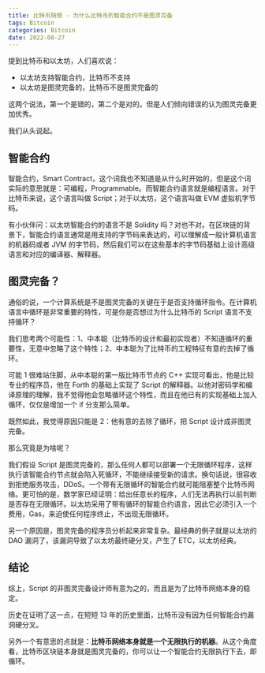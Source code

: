 ```yaml
---
title: 比特币随想 - 为什么比特币的智能合约不是图灵完备
tags: Bitcoin
categories: Bitcoin
date: 2022-08-27
---
```


提到比特币和以太坊，人们喜欢说：

- 以太坊支持智能合约，比特币不支持
- 以太坊是图灵完备的，比特币不是图灵完备的

这两个说法，第一个是错的，第二个是对的。但是人们倾向错误的认为图灵完备更加优秀。

我们从头说起。

## 智能合约

智能合约，Smart Contract，这个词我也不知道是从什么时开始的，但是这个词实际的意思就是：可编程，Programmable。而智能合约语言就是编程语言。对于比特币来说，这个语言叫做 Script；对于以太坊，这个语言叫做 EVM 虚拟机字节码。

有小伙伴问：以太坊智能合约的语言不是 Solidity 吗？对也不对。在区块链的背景下，智能合约语言通常是用支持的字节码来表达的，可以理解成一般计算机语言的机器码或者 JVM 的字节码，然后我们可以在这些基本的字节码基础上设计高级语言和对应的编译器、解释器。

## 图灵完备？

通俗的说，一个计算系统是不是图灵完备的关键在于是否支持循环指令。在计算机语言中循环是非常重要的特性，可是你是否想过为什么比特币的 Script 语言不支持循环？

我们思考两个可能性：1、中本聪（比特币的设计和最初实现者）不知道循环的重要性，无意中忽略了这个特性；2、中本聪为了比特币的工程特征有意的去掉了循环。

可能 1 很难站住脚，从中本聪的第一版比特币节点的 C++ 实现可看出，他是比较专业的程序员，他在 Forth 的基础上实现了 Script 的解释器。以他对密码学和编译原理的理解，我不觉得他会忽略循环这个特性，而且在他已有的实现基础上加入循环，仅仅是增加一个 if 分支那么简单。

既然如此，我觉得原因只能是 2：他有意的去除了循环，把 Script 设计成非图灵完备。

那么究竟是为啥呢？

我们假设 Script 是图灵完备的，那么任何人都可以部署一个无限循环程序，这样执行该智能合约节点就会陷入死循环，不能继续接受新的请求。换句话说，很容收到拒绝服务攻击，DDoS。一个带有无限循环的智能合约就可能阻塞整个比特币网络。更可怕的是，数学家已经证明：给出任意长的程序，人们无法再执行以前判断是否存在无限循环。以太坊采用了带有循环的智能合约语言，因此它必须引入一个费用，Gas，来迫使任何程序终止，不出现无限循环。

另一个原因是，图灵完备的程序员分析起来非常复杂。最经典的例子就是以太坊的 DAO 漏洞了，该漏洞导致了以太坊最终硬分叉，产生了 ETC，以太坊经典。

## 结论

综上，Script 的非图灵完备设计师有意为之的，而且是为了比特币网络本身的稳定。

历史在证明了这一点，在短短 13 年的历史里面，比特币没有因为任何智能合约漏洞硬分叉。

另外一个有意思的点就是：**比特币网络本身就是一个无限执行的机器**。从这个角度看，比特币区块链本身就是图灵完备的，你可以让一个智能合约无限执行下去，即循环。